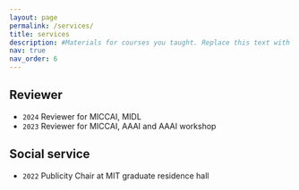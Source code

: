 ```yaml
---
layout: page
permalink: /services/
title: services
description: #Materials for courses you taught. Replace this text with your description.
nav: true
nav_order: 6
---
```


## Reviewer
- `2024` Reviewer for MICCAI, MIDL
- `2023` Reviewer for MICCAI, AAAI and AAAI workshop

## Social service 
- `2022` Publicity Chair at MIT graduate residence hall
